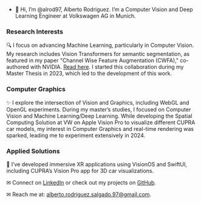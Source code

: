 - 👋 Hi, I’m @alrod97, Alberto Rodriguez. I’m a Computer Vision and Deep Learning Engineer at Volkswagen AG in Munich.

### Research Interests
🔍 I focus on advancing Machine Learning, particularly in Computer Vision. My research includes Vision Transformers for semantic segmentation, as featured in my paper "Channel Wise Feature Augmentation (CWFA)," co-authored with NVIDIA. [Read here](https://arxiv.org/abs/2412.01941). I started this collaboration during my Master Thesis in 2023, which led to the development of this work.

### Computer Graphics
✨ I explore the intersection of Vision and Graphics, including WebGL and OpenGL experiments. During my master’s studies, I focused on Computer Vision and Machine Learning/Deep Learning. While developing the Spatial Computing Solution at VW on Apple Vision Pro to visualize different CUPRA car models, my interest in Computer Graphics and real-time rendering was sparked, leading me to experiment extensively in 2024.

### Applied Solutions
🚀 I’ve developed immersive XR applications using VisionOS and SwiftUI, including CUPRA’s Vision Pro app for 3D car visualizations.

✉ Connect on [LinkedIn](https://www.linkedin.com/in/alberto-rodriguez-salgado) or check out my projects on [GitHub](https://github.com/alrod97).

✉ Reach me at: alberto.rodriguez.salgado.97@gmail.com.

